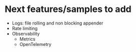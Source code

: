 # Next features/samples to add

- Logs: file rolling and non blocking appender
- Rate limiting
- Observability
  - Metrics
  - OpenTelemetry
